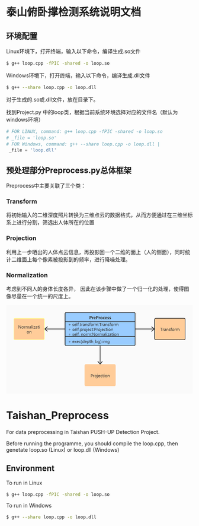 # 泰山俯卧撑检测系统说明文档

## 环境配置

Linux环境下，打开终端，输入以下命令，编译生成.so文件

```bash
$ g++ loop.cpp -fPIC -shared -o loop.so
```

Windows环境下，打开终端，输入以下命令，编译生成.dll文件

```bash
$ g++ --share loop.cpp -o loop.dll
```

对于生成的.so或.dll文件，放在目录下。

找到Project.py 中的loop类，根据当前系统环境选择对应的文件名（默认为windows环境）

```python
# FOR LINUX, command: g++ loop.cpp -fPIC -shared -o loop.so 
# _file = 'loop.so' 
# FOR Windows, command: g++ --share loop.cpp -o loop.dll |
 _file = 'loop.dll'
```

## 预处理部分Preprocess.py总体框架
Preprocess中主要关联了三个类：
### Transform
将初始输入的二维深度照片转换为三维点云的数据格式，从而方便通过在三维坐标系上进行分割，筛选出人体所在的位置
### Projection
利用上一步晒出的人体点云信息，再投影回一个二维的面上（人的侧面），同时统计二维面上每个像素被投影到的频率，进行降噪处理。
### Normalization
考虑到不同人的身体长度各异， 因此在该步骤中做了一个归一化的处理，使得图像尽量在一个统一的尺度上。

![](./UML.jpg)

# Taishan_Preprocess
For data preprocessing in Taishan PUSH-UP Detection Project.


Before running the programme, you should compile the loop.cpp, then genetate loop.so (Linux) or loop.dll (Windows)


## Environment

To run in Linux

```bash
$ g++ loop.cpp -fPIC -shared -o loop.so
```


To run in Windows

```bash
$ g++ --share loop.cpp -o loop.dll
```
